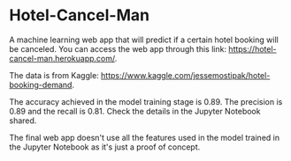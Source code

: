 # Hotel-Cancel-Man
A machine learning web app that will predict if a certain hotel booking will be canceled. You can access the web app through this link:
https://hotel-cancel-man.herokuapp.com/.

The data is from Kaggle: https://www.kaggle.com/jessemostipak/hotel-booking-demand.

The accuracy achieved in the model training stage is 0.89. The precision is 0.89 and the recall is 0.81. Check the details in the Jupyter Notebook shared.

The final web app doesn't use all the features used in the model trained in the Jupyter Notebook as it's just a proof of concept. 

